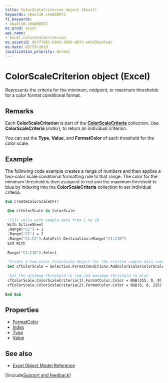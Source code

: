 ```yaml
---
title: ColorScaleCriterion object (Excel)
keywords: vbaxl10.chm808072
f1_keywords:
- vbaxl10.chm808072
ms.prod: excel
api_name:
- Excel.ColorScaleCriterion
ms.assetid: 8b7ffd61-b843-3995-d872-e07d35adfedc
ms.date: 03/29/2019
localization_priority: Normal
---
```



# ColorScaleCriterion object (Excel)

Represents the criteria for the minimum, midpoint, or maximum thresholds for a color format conditional format.


## Remarks

Each **ColorScaleCriterion** is part of the **[ColorScaleCriteria](Excel.ColorScaleCriteria.md)** collection. Use **ColorScaleCriteria** (_index_), to return an individual criterion.

You can set the **Type**, **Value**, and **FormatColor** of each threshold for the color scale.


## Example

The following code example creates a range of numbers and then applies a two-color scale conditional formatting rule to that range. The color for the minimum threshold is then assigned to red and the maximum threshold to blue by indexing into the **ColorScaleCriteria** collection to set individual criteria.

```vb
Sub CreateColorScaleCF() 
 
 Dim cfColorScale As ColorScale 
 
 'Fill cells with sample data from 1 to 10 
 With ActiveSheet 
 .Range("C1") = 1 
 .Range("C2") = 2 
 .Range("C1:C2").AutoFill Destination:=Range("C1:C10") 
 End With 
 
 Range("C1:C10").Select 
 
 'Create a two-color ColorScale object for the created sample data range 
 Set cfColorScale = Selection.FormatConditions.AddColorScale(ColorScaleType:=2) 
 
 'Set the minimum threshold to red and maximum threshold to blue 
 cfColorScale.ColorScaleCriteria(1).FormatColor.Color = RGB(255, 0, 0) 
 cfColorScale.ColorScaleCriteria(2).FormatColor.Color = RGB(0, 0, 255) 
 
End Sub
```


## Properties

- [FormatColor](Excel.ColorScaleCriterion.FormatColor.md)
- [Index](Excel.ColorScaleCriterion.Index.md)
- [Type](Excel.ColorScaleCriterion.Type.md)
- [Value](Excel.ColorScaleCriterion.Value.md)

## See also

- [Excel Object Model Reference](overview/Excel/object-model.md)

[!include[Support and feedback](~/includes/feedback-boilerplate.md)]